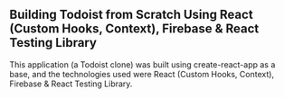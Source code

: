 ## Building Todoist from Scratch Using React (Custom Hooks, Context), Firebase & React Testing Library 

This application (a Todoist clone) was built using create-react-app as a base, and the technologies used were React (Custom Hooks, Context), Firebase & React Testing Library.

